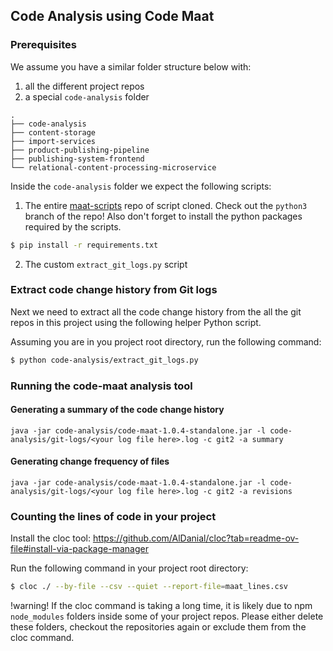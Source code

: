 ## Code Analysis using Code Maat

### Prerequisites
We assume you have a similar folder structure below with:
1. all the different project repos
2. a special `code-analysis` folder

```
.
├── code-analysis
├── content-storage
├── import-services
├── product-publishing-pipeline
├── publishing-system-frontend
└── relational-content-processing-microservice

```

Inside the `code-analysis` folder we expect the following scripts:
1. The entire [maat-scripts](https://github.com/adamtornhill/maat-scripts/tree/python3) repo of script cloned.
Check out the `python3` branch of the repo!
Also don't forget to install the python packages required by the scripts.
```sh
$ pip install -r requirements.txt
```

2. The custom `extract_git_logs.py` script

### Extract code change history from Git logs
Next we need to extract all the code change history from the all the git repos in this project using the following helper Python script.

Assuming you are in you project root directory, run the following command:
```sh
$ python code-analysis/extract_git_logs.py
```

### Running the code-maat analysis tool
#### Generating a summary of the code change history
```
java -jar code-analysis/code-maat-1.0.4-standalone.jar -l code-analysis/git-logs/<your log file here>.log -c git2 -a summary
```

#### Generating change frequency of files
```
java -jar code-analysis/code-maat-1.0.4-standalone.jar -l code-analysis/git-logs/<your log file here>.log -c git2 -a revisions
```

### Counting the lines of code in your project

Install the cloc tool: https://github.com/AlDanial/cloc?tab=readme-ov-file#install-via-package-manager

Run the following command in your project root directory:
```sh
$ cloc ./ --by-file --csv --quiet --report-file=maat_lines.csv
```
!warning! If the cloc command is taking a long time, it is likely due to npm `node_modules` folders inside some of your project repos. Please either delete these folders, checkout the repositories again or exclude them from the cloc command.
